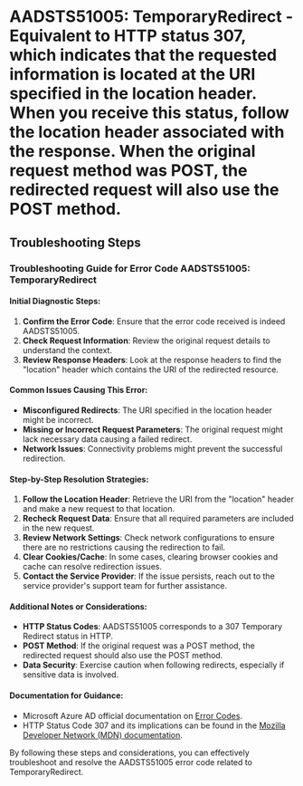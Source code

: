 # AADSTS51005: TemporaryRedirect - Equivalent to HTTP status 307, which indicates that the requested information is located at the URI specified in the location header. When you receive this status, follow the location header associated with the response. When the original request method was POST, the redirected request will also use the POST method.


## Troubleshooting Steps
### Troubleshooting Guide for Error Code AADSTS51005: TemporaryRedirect

#### Initial Diagnostic Steps:
1. **Confirm the Error Code**: Ensure that the error code received is indeed AADSTS51005.
2. **Check Request Information**: Review the original request details to understand the context.
3. **Review Response Headers**: Look at the response headers to find the "location" header which contains the URI of the redirected resource.

#### Common Issues Causing This Error:
- **Misconfigured Redirects**: The URI specified in the location header might be incorrect.
- **Missing or Incorrect Request Parameters**: The original request might lack necessary data causing a failed redirect.
- **Network Issues**: Connectivity problems might prevent the successful redirection.

#### Step-by-Step Resolution Strategies:
1. **Follow the Location Header**: Retrieve the URI from the "location" header and make a new request to that location.
2. **Recheck Request Data**: Ensure that all required parameters are included in the new request.
3. **Review Network Settings**: Check network configurations to ensure there are no restrictions causing the redirection to fail.
4. **Clear Cookies/Cache**: In some cases, clearing browser cookies and cache can resolve redirection issues.
5. **Contact the Service Provider**: If the issue persists, reach out to the service provider's support team for further assistance.

#### Additional Notes or Considerations:
- **HTTP Status Codes**: AADSTS51005 corresponds to a 307 Temporary Redirect status in HTTP.
- **POST Method**: If the original request was a POST method, the redirected request should also use the POST method.
- **Data Security**: Exercise caution when following redirects, especially if sensitive data is involved.

#### Documentation for Guidance:
- Microsoft Azure AD official documentation on [Error Codes](https://docs.microsoft.com/en-us/azure/active-directory/develop/reference-aadsts-error-codes).
- HTTP Status Code 307 and its implications can be found in the [Mozilla Developer Network (MDN) documentation](https://developer.mozilla.org/en-US/docs/Web/HTTP/Status/307).

By following these steps and considerations, you can effectively troubleshoot and resolve the AADSTS51005 error code related to TemporaryRedirect.